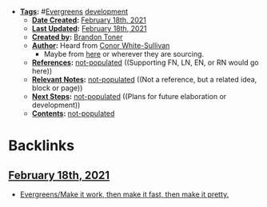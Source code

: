 - **[Tags](<../Tags.md>):** #[Evergreens](<../Evergreens.md>) [development](<../development.md>) 
    - **[Date Created](<../Date Created.md>):** [February 18th, 2021](<../February 18th, 2021.md>)
    - **[Last Updated](<../Last Updated.md>):** [February 18th, 2021](<../February 18th, 2021.md>)
    - **[Created by](<../Created by.md>):** [Brandon Toner](<../Brandon Toner.md>)
    - **[Author](<../Author.md>):** Heard from [Conor White-Sullivan](<../Conor White-Sullivan.md>) 
        - Maybe from [here](https://dwaincsql.com/2014/04/01/make-it-work-make-it-fast-make-it-pretty/) or wherever they are sourcing.
    - **[References](<../References.md>):** [not-populated](<../not-populated.md>) ((Supporting FN, LN, EN, or RN would go here))
    - **[Relevant Notes](<../Relevant Notes.md>):** [not-populated](<../not-populated.md>) ((Not a reference, but a related idea, block or page))
    - **[Next Steps](<../Next Steps.md>):** [not-populated](<../not-populated.md>) ((Plans for future elaboration or development))
    - **[Contents](<../Contents.md>):** [not-populated](<../not-populated.md>)

# Backlinks
## [February 18th, 2021](<February 18th, 2021.md>)
- [Evergreens/Make it work, then make it fast, then make it pretty.](<../Evergreens/Make it work, then make it fast, then make it pretty..md>)

